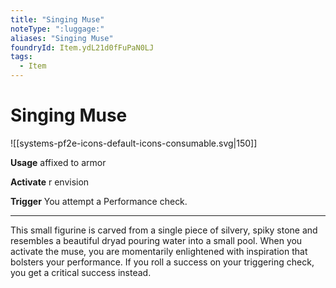 ```yaml
---
title: "Singing Muse"
noteType: ":luggage:"
aliases: "Singing Muse"
foundryId: Item.ydL21d0fFuPaN0LJ
tags:
  - Item
---
```


# Singing Muse
![[systems-pf2e-icons-default-icons-consumable.svg|150]]

**Usage** affixed to armor

**Activate** r envision

**Trigger** You attempt a Performance check.

* * *

This small figurine is carved from a single piece of silvery, spiky stone and resembles a beautiful dryad pouring water into a small pool. When you activate the muse, you are momentarily enlightened with inspiration that bolsters your performance. If you roll a success on your triggering check, you get a critical success instead.
